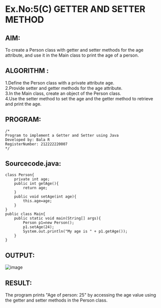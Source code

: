 # Ex.No:5(C)    GETTER AND SETTER METHOD

## AIM:
To create a Person class with getter and setter methods for the age attribute, and use it in the Main class to print the age of a person.
## ALGORITHM :
1.Define the Person class with a private attribute age.  
2.Provide setter and getter methods for the age attribute.  
3.In the Main class, create an object of the Person class.  
4.Use the setter method to set the age and the getter method to retrieve and print the age.  


## PROGRAM:
 ```
/*
Program to implement a Getter and Setter using Java
Developed by: Bala R
RegisterNumber: 212222220007
*/
```

## Sourcecode.java:
```
class Person{
    private int age;
    public int getAge(){
        return age;
    }
    public void setAge(int age){
        this.age=age;
    }
}
public class Main{
    public static void main(String[] args){
        Person p1=new Person();
        p1.setAge(24);
        System.out.println("My age is " + p1.getAge());
    }
}
```

## OUTPUT:

![image](https://github.com/user-attachments/assets/e53447f2-86f1-409a-aca4-dccc35719f08)

## RESULT:
The program prints "Age of person: 25" by accessing the age value using the getter and setter methods in the Person class.






